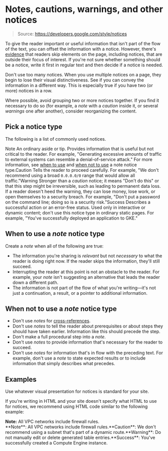 # Notes, cautions, warnings, and other notices

> Source: https://developers.google.com/style/notices

To give the reader important or useful information that isn't part of the flow of the text, you can offset the information with a notice. However, there's [evidence](https://www.nngroup.com/articles/tunnel-vision-and-selective-attention/) that readers skip elements on the page, including notices, that are outside their focus of interest. If you're not sure whether something should be a notice, write it first in regular text and then decide if a notice is needed.

Don't use too many notices. When you use multiple notices on a page, they begin to lose their visual distinctiveness. See if you can convey the information in a different way. This is especially true if you have two (or more) notices in a row.

Where possible, avoid grouping two or more notices together. If you find it necessary to do so (for example, a *note* with a *caution* inside it, or several *warnings* one after another), consider reorganizing the content.

## Pick a notice type

The following is a list of commonly used notices.

Note An ordinary aside or tip. Provides information that is useful but not critical to the reader. For example, "Generating excessive amounts of traffic to external systems can resemble a denial-of-service attack." For more information, see [when to use](https://developers.google.com/style/notices#when-to-use-a-note-notice-type) and [when not to use](https://developers.google.com/style/notices#when-not-to-use-a-note-notice-type) a note notice type.Caution Tells the reader to proceed carefully. For example, "We don't recommend using a broad `0.0.0.0/0` range that would allow all traffic."Warning Stronger than a *caution* notice; it means "Don't do this" or that this step might be irreversible, such as leading to permanent data loss. If a reader doesn't heed the warning, they can lose money, lose work, or open themselves to a security breach. For example, "Don't put a password on the command line; doing so is a security risk."Success Describes a successful action or an error-free status. Used only in interactive or dynamic content; don't use this notice type in ordinary static pages. For example, "You've successfully deployed an application to GKE."
## When to use a *note* notice type

Create a *note* when all of the following are true:

- The information you're sharing is *relevant* but not *necessary* to what the reader is doing right now. If the reader skips the information, they'll still succeed.
- Interrupting the reader at this point is not an obstacle to the reader. For example, your *note* isn't suggesting an alternative that leads the reader down a different path.
- The information is not part of the flow of what you're writing—it's not just a continuation, a result, or a pointer to additional information.

## When not to use a *note* notice type

- Don't use *notes* for [cross-references](https://developers.google.com/style/cross-references).
- Don't use *notes* to tell the reader about prerequisites or about steps they should have taken earlier. Information like this should precede the step.
- Don't make a full procedural step into a *note*.
- Don't use *notes* to provide information that's necessary for the reader to succeed.
- Don't use *notes* for information that's in flow with the preceding text. For example, don't use a *note* to state expected results or to include information that simply describes what precedes.

## Examples

Use whatever visual presentation for notices is standard for your site.

If you're writing in HTML and your site doesn't specify what HTML to use for notices, we recommend using HTML code similar to the following example:

<aside class="note"><b>Note:</b> All VPC networks include firewall
rules.</aside>
**Note**: All VPC networks include firewall rules.**Caution**: We don't recommend using a subnet that's part of a dynamic route.**Warning**: Do not manually edit or delete generated table entries.**Success**: You've successfully created a Compute Engine instance.